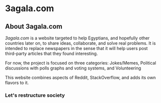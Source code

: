 # 3agala.com
## About 3agala.com
*3agala.com* is a website targeted to help Egyptians, and hopefully other countries later on, to share ideas, collaborate, and solve real problems. It is intended to replace newspapers in the sense that it will help users post third-party articles that they found interesting.

For now, the project is focused on three categories:
Jokes/Memes, Political discussions with polls graphs and voting systems, and Volunteering

This website combines aspects of Reddit, StackOverflow, and adds its own flavors to it.

### Let's restructure society